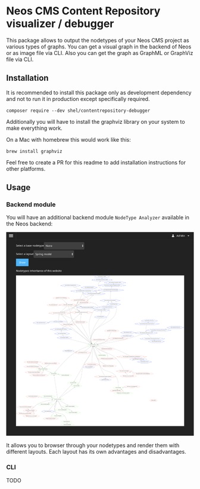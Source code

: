 # Neos CMS Content Repository visualizer / debugger

This package allows to output the nodetypes of your Neos CMS project
as various types of graphs. You can get a visual graph in the backend 
of Neos or as image file via CLI. Also you can get the graph as GraphML 
or GraphViz file via CLI.

## Installation

It is recommended to install this package only as development
dependency and not to run it in production except specifically required.

    composer require --dev shel/contentrepository-debugger
    
Additionally you will have to install the graphviz library on your 
system to make everything work.

On a Mac with homebrew this would work like this:

    brew install graphviz
    
Feel free to create a PR for this readme to add installation instructions 
for other platforms.
    
## Usage

### Backend module

You will have an additional backend module `NodeType Analyzer` available in the Neos backend:

![Neos NodeType Analyzer Backendmodule](Documentation/Images/NodeTypeAnalyzer.png "NodeType Analyzer")

It allows you to browser through your nodetypes and render them with different layouts.
Each layout has its own advantages and disadvantages.

### CLI

TODO
